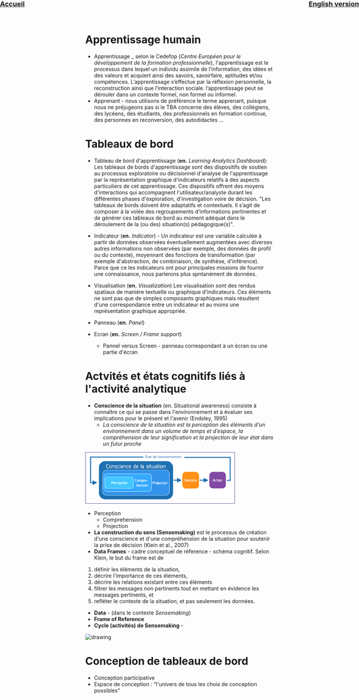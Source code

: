<div style="position:absolute; left:0px; top: 0 ; font-size: large;">
<strong><a href='../'>Accueil</a></strong>
</div>
<div style="position:absolute; right:0px; top: 0 ; font-size: large;">
<strong><a href='../en/presentation/glossaire.html'>English version</a></strong>
</div>

# Apprentissage humain
* Apprentissage _ selon le Cedefop (*Centre Européen pour le développement de la formation professionnelle*), l'apprentissage est le processus dans lequel un individu assimile de l’information, des idées et des valeurs et acquiert ainsi des savoirs, savoirfaire, aptitudes et/ou compétences. L’apprentissage s’effectue par la réflexion personnelle, la reconstruction ainsi que l’interaction sociale. l’apprentissage peut se dérouler dans un contexte formel, non formel ou informel.
* Apprenant - nous utilisons de préférence le terme apprenant, puisque nous ne préjugeons pas si le TBA concerne des élèves, des collégiens, des lycéens, des étudiants, des professionnels en formation continue, des personnes en reconversion, des autodidactes ...

# Tableaux de bord
* Tableau de bord d'apprentissage (**en.** *Learning Analytics Dashboard*): Les tableaux de bords d'apprentissage sont des dispositifs de soutien au processus exploratoire ou décisionnel d'analyse de l'apprentissage par la représentation graphique d'indicateurs relatifs à des aspects particuliers de cet apprentissage. Ces dispositifs offrent des moyens d'interactions qui accompagnent l'utilisateur/analyste durant les différentes phases d'exploration, d'investigation voire de décision. "Les tableaux de bords doivent être adaptatifs et contextuels. Il s’agit de composer à la volée des regroupements d’informations pertinentes et de générer ces tableaux de bord au moment adéquat dans le déroulement de la (ou des) situation(s) pédagogique(s)".
* Indicateur (**en.** *Indicator*) -  Un indicateur est une variable calculée à partir de données observées éventuellement augmentées avec diverses autres informations non observées (par exemple, des données de profil ou du contexte), moyennant des fonctions de transformation (par exemple d'abstraction, de combinaison, de synthèse, d'inférence). Parce que ce les indicateurs ont pour principales missions de fournir une connaissance, nous parlerons plus spntanément de données.
* Visualisation (**en.** *Visualization*)
Les visualisation sont des rendus spatiaux de manière textuelle ou graphique d'indicateurs. Ces éléments ne sont pas que de simples composants graphiques mais résultent d'une correspondance entre un indicateur et au moins une représentation graphique appropriée.

* Panneau (**en.** *Panel*)
* Ecran (**en.** *Screen / Frame support*) 
   * Pannel versus Screen - panneau correspondant à un écran ou une partie d'écran

# Actvités et états cognitifs liés à l'activité analytique
* **Conscience de la situation** (en. Situational awareness) consiste à connaître ce qui se passe dans l'environnement et à évaluer ses implications pour le présent et l'avenir (Endsley, 1995)
  * *La conscience de la situation est la perception des éléments d’un environnement dans un volume de temps et d’espace, la compréhension de leur signification et la projection de leur état dans un futur proche*
  
<img src="../figs/sa_fr.png" alt="drawing" width="400"/>

  * Perception
     * Comprehension
     * Projection
* **La construction du sens (Sensemaking)** est le processus de création d'une conscience et d'une compréhension de la situation pour soutenir la prise de décision (Klein et al., 2007)
* **Data Frames** - cadre conceptuel de réference - schéma cognitif. Selon Klein, le but du frame est de 
1. définir les éléments de la situation, 
2. décrire l'importance de ces éléments, 
3. décrire les relations existant entre ces éléments
4. filtrer les messages non pertinents tout en mettant en évidence les messages pertinents, et 
5. refléter le contexte de la situation, et pas seulement les données. 
* **Data** - (dans le contexte *Sensemaking*) 
* **Frame of Reference** 
* **Cycle (activités) de Sensemaking** - 
<img src="https://user-images.githubusercontent.com/1502610/128508670-99884909-5eee-40b5-b930-569b5a22413f.png" alt="drawing" width="400"/>



# Conception de tableaux de bord
* Conception participative
* Espace de conception : “l'univers de tous les choix de conception possibles”

